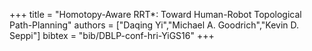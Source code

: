 +++
title =  "Homotopy-Aware RRT*: Toward Human-Robot Topological Path-Planning"
authors = ["Daqing Yi","Michael A. Goodrich","Kevin D. Seppi"]
bibtex = "bib/DBLP-conf-hri-YiGS16"
+++
